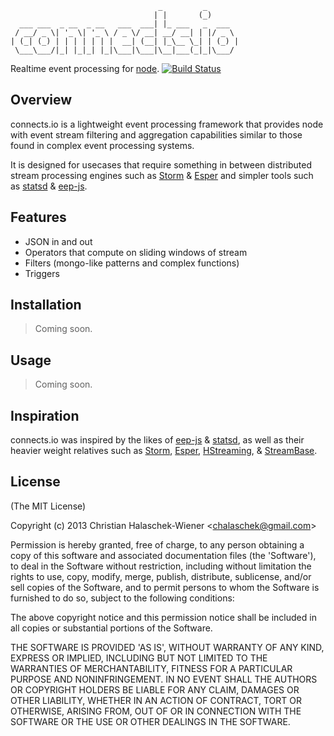                                      _         _       
                                    | |       (_)      
      ___ ___  _ __  _ __   ___  ___| |_ ___   _  ___  
     / __/ _ \| '_ \| '_ \ / _ \/ __| __/ __| | |/ _ \ 
    | (_| (_) | | | | | | |  __| (__| |_\__ \_| | (_) |
     \___\___/|_| |_|_| |_|\___|\___|\__|___(_|_|\___/ 
                                                    

Realtime event processing for [node](http://nodejs.org). [![Build Status](https://secure.travis-ci.org/chalaschek/connects.io.png?branch=master)](http://travis-ci.org/chalaschek/connects.io)

## Overview

connects.io is a lightweight event processing framework that provides node with event stream filtering and aggregation capabilities similar to those found in complex event processing systems.

It is designed for usecases that require something in between distributed stream processing engines such as [Storm](https://github.com/nathanmarz/storm) & [Esper](http://esper.codehaus.org/) and simpler tools such as [statsd](https://github.com/etsy/statsd/) & [eep-js](https://github.com/darach/eep-js).

## Features
- JSON in and out
- Operators that compute on sliding windows of stream
- Filters (mongo-like patterns and complex functions)
- Triggers

## Installation

> Coming soon.

## Usage

> Coming soon.

## Inspiration

connects.io was inspired by the likes of [eep-js](https://github.com/darach/eep-js) & [statsd](https://github.com/etsy/statsd/), as well as their heavier weight relatives such as [Storm](https://github.com/nathanmarz/storm), [Esper](http://esper.codehaus.org/), [HStreaming](http://www.hstreaming.com/), & [StreamBase](http://www.streambase.com/).

## License

(The MIT License)

Copyright (c) 2013 Christian Halaschek-Wiener &lt;chalaschek@gmail.com&gt;

Permission is hereby granted, free of charge, to any person obtaining
a copy of this software and associated documentation files (the
'Software'), to deal in the Software without restriction, including
without limitation the rights to use, copy, modify, merge, publish,
distribute, sublicense, and/or sell copies of the Software, and to
permit persons to whom the Software is furnished to do so, subject to
the following conditions:

The above copyright notice and this permission notice shall be
included in all copies or substantial portions of the Software.

THE SOFTWARE IS PROVIDED 'AS IS', WITHOUT WARRANTY OF ANY KIND,
EXPRESS OR IMPLIED, INCLUDING BUT NOT LIMITED TO THE WARRANTIES OF
MERCHANTABILITY, FITNESS FOR A PARTICULAR PURPOSE AND NONINFRINGEMENT.
IN NO EVENT SHALL THE AUTHORS OR COPYRIGHT HOLDERS BE LIABLE FOR ANY
CLAIM, DAMAGES OR OTHER LIABILITY, WHETHER IN AN ACTION OF CONTRACT,
TORT OR OTHERWISE, ARISING FROM, OUT OF OR IN CONNECTION WITH THE
SOFTWARE OR THE USE OR OTHER DEALINGS IN THE SOFTWARE.